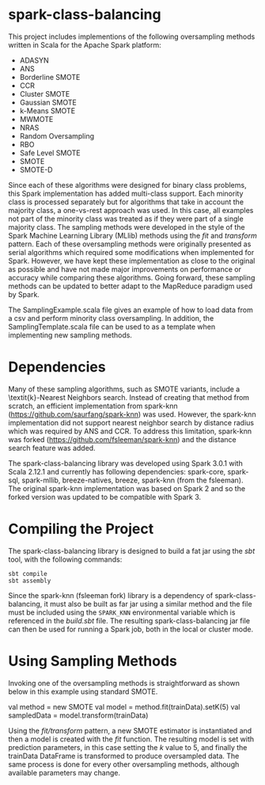 # spark-class-balancing
This project includes implementions of the following oversampling methods written in Scala for the Apache Spark platform:
* ADASYN
* ANS
* Borderline SMOTE
* CCR
* Cluster SMOTE
* Gaussian SMOTE
* k-Means SMOTE
* MWMOTE
* NRAS
* Random Oversampling
* RBO
* Safe Level SMOTE
* SMOTE
* SMOTE-D

Since each of these algorithms were designed for binary class problems, this Spark implementation has added multi-class support. Each minority class is processed separately but for algorithms that take in account the majority class, a one-vs-rest approach was used. In this case, all examples not part of the minority class was treated as if they were part of a single majority class. The sampling methods were developed in the style of the Spark Machine Learning Library (MLlib) methods using the _fit_ and _transform_ pattern. Each of these oversampling methods were originally presented as serial algorithms which required some modifications when implemented for Spark. However, we have kept these implementation as close to the original as possible and have not made major improvements on performance or accuracy while comparing these algorithms. Going forward, these sampling methods can be updated to better adapt to the MapReduce paradigm used by Spark.

The SamplingExample.scala file gives an example of how to load data from a csv and perform minority class oversampling. In addition, the SamplingTemplate.scala file can be used to as a template when implementing new sampling methods.

# Dependencies
Many of these sampling algorithms, such as SMOTE variants, include a \textit{k}-Nearest Neighbors search. Instead of creating that method from scratch, an efficient implementation from spark-knn (https://github.com/saurfang/spark-knn) was used. However, the spark-knn implementation did not support nearest neighbor search by distance radius which was required by ANS and CCR. To address this limitation, spark-knn was forked (https://github.com/fsleeman/spark-knn) and the distance search feature was added. 

The spark-class-balancing library was developed using Spark 3.0.1 with Scala 2.12.1 and currently has following dependencies: spark-core, spark-sql, spark-mllib, breeze-natives, breeze, spark-knn (from the fsleeman). The original spark-knn implementation was based on Spark 2 and so the forked version was updated to be compatible with Spark 3.

# Compiling the Project
The spark-class-balancing library is designed to build a fat jar using the _sbt_ tool, with the following commands:

	sbt compile
	sbt assembly

Since the spark-knn (fsleeman fork) library is a dependency of spark-class-balancing, it must also be built as far jar using a similar method and the file must be included using the `SPARK_KNN` environmental variable which is referenced in the _build.sbt_ file. The resulting spark-class-balancing jar file can then be used for running a Spark job, both in the local or cluster mode.

# Using Sampling Methods
Invoking one of the oversampling methods is straightforward as shown below in this example using standard SMOTE. 

  val method = new SMOTE
  val model = method.fit(trainData).setK(5)
  val sampledData = model.transform(trainData)

Using the _fit/transform_ pattern, a new SMOTE estimator is instantiated and then a model is created with the _fit_ function. The resulting model is set with prediction parameters, in this case setting the _k_ value to 5, and finally the trainData DataFrame is transformed to produce oversampled data. The same process is done for every other oversampling methods, although available parameters may change.
